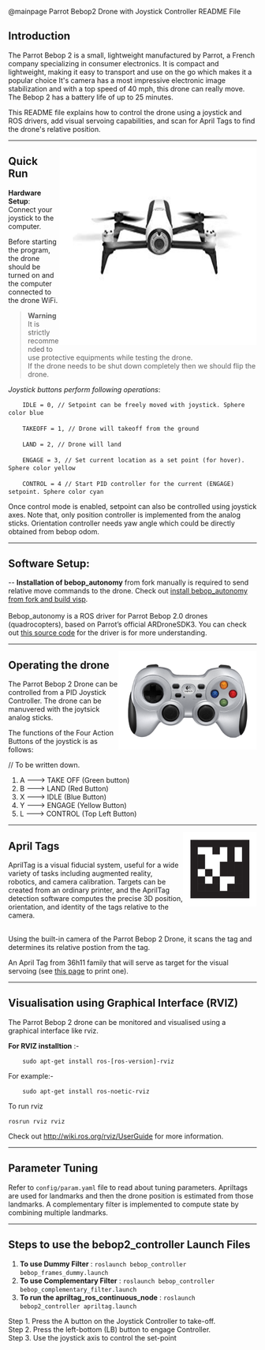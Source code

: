 @mainpage Parrot Bebop2 Drone with Joystick Controller README File


## Introduction

The Parrot Bebop 2 is a small, lightweight manufactured by Parrot, a French company specializing in consumer electronics. It is compact and lightweight, making it easy to transport and use on the go which makes it a popular choice 
It's camera has a most impressive electronic image stabilization and with a top speed of 40 mph, this drone can really move. The Bebop 2 has a battery life of up to 25 minutes. <br>

This README file explains how to control the drone using a joystick and ROS drivers, add visual servoing capabilities, and scan for April Tags to find the drone's relative position.

-----------------------------------------

<img src="/Images/img-bebop2.jpg" alt="Parrot Bebop2 Drone" align="right" width="400" height="400">



## Quick Run

**Hardware Setup**: 
Connect your joystick to the computer. <br>


Before starting the program, the drone should be turned on and the computer connected to the drone WiFi.

> **Warning**
> It is strictly recommended to use protective equipments while testing the drone. <br>
If the drone needs to be shut down completely then we should flip the drone.


*Joystick buttons perform following operations*:

```angular2html
    IDLE = 0, // Setpoint can be freely moved with joystick. Sphere color blue

    TAKEOFF = 1, // Drone will takeoff from the ground
    
    LAND = 2, // Drone will land

    ENGAGE = 3, // Set current location as a set point (for hover). Sphere color yellow

    CONTROL = 4 // Start PID controller for the current (ENGAGE) setpoint. Sphere color cyan
```

Once control mode is enabled, setpoint can also be controlled using joystick axes.
Note that, only position controller is implemented from the analog sticks. 
Orientation controller needs yaw angle which could be directly obtained from bebop odom.

------------------------------------------


## Software Setup:


-- **Installation of bebop_autonomy** from fork manually is required to send relative move commands to the drone. Check out [install bebop_autonomy from fork and build visp](http://wiki.ros.org/visp_ros/Tutorials/How%20to%20do%20visual%20servoing%20with%20Parrot%20Bebop%202%20drone%20and%20visp_ros). <br><br>
Bebop_autonomy is a ROS driver for Parrot Bebop 2.0 drones (quadrocopters), based on Parrot’s official ARDroneSDK3. You can check out [this source code](https://github.com/AutonomyLab/bebop_autonomy) for the driver is for more understanding.

---------------------------------------------


<img align="right" width="280" height="200" alt="Joystick Controller" src="/Images/f710-gallery-1.png">

## Operating the drone


The Parrot Bebop 2 Drone can be controlled from a PID Joystick Controller. The drone can be manuvered with the joytsick analog sticks. 

The functions of the Four Action Buttons of the joystick is as follows:
 
// To be written down. 

1.  A   ---> TAKE OFF (Green button)
2.  B   ---> LAND (Red Button)
3.  X   ---> IDLE (Blue Button)
4.  Y   ---> ENGAGE (Yellow Button)
5.  L   ---> CONTROL (Top Left Button) 

---------------------------------------------

<img align="right" width="150" height="150" alt="AprilTag 36h11" src="/Images/tag_36h11.png">

## April Tags


AprilTag is a visual fiducial system, useful for a wide variety of tasks including augmented reality, robotics, and camera calibration. 
Targets can be created from an ordinary printer, and the AprilTag detection software computes the precise 3D position, orientation, and identity of the tags relative to the camera. <br><br>

Using the built-in camera of the Parrot Bebop 2 Drone, it scans the tag and determines its relative postion from the tag. <br>


An April Tag from 36h11 family that will serve as target for the visual servoing (see [this page](https://visp-doc.inria.fr/doxygen/visp-daily/tutorial-franka-pbvs.html#franka_prereq_target) to print one).



---------------------------------------------

## Visualisation using Graphical Interface (RVIZ)

The Parrot Bebop 2 drone can be monitored and visualised using a graphical interface like rviz. <br>

**For RVIZ installtion** :-
```
    sudo apt-get install ros-[ros-version]-rviz 
```

For example:-
```
    sudo apt-get install ros-noetic-rviz
```

To run rviz 
```
rosrun rviz rviz

```

Check out http://wiki.ros.org/rviz/UserGuide for more information.

-----------------------------------------------

## Parameter Tuning

Refer to ``config/param.yaml`` file to read about tuning parameters.
Apriltags are used for landmarks and then
the drone position is estimated from those landmarks.
A complementary filter is implemented to compute state by combining multiple landmarks.

------------------------------------------------

## Steps to use the bebop2_controller Launch Files

1. **To use Dummy Filter** : ``` roslaunch bebop_controller bebop_frames_dummy.launch ```
2. **To use Complementary Filter** : ``` roslaunch bebop_controller bebop_complementary_filter.launch ```
3. **To run the apriltag_ros_continuous_node** : ``` roslaunch bebop2_controller apriltag.launch ```

Step 1. Press the A button on the Joystick Controller to take-off. <br>
Step 2. Press the left-bottom (LB) button to engage Controller. <br>
Step 3. Use the joystick axis to control the set-point

